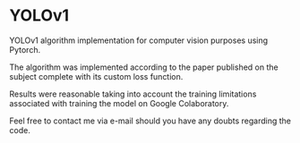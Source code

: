 # YOLOv1
YOLOv1 algorithm implementation for computer vision purposes using Pytorch.

The algorithm was implemented according to the paper published on the subject complete with its custom loss function.

Results were reasonable taking into account the training limitations associated with training the model on Google Colaboratory.

Feel free to contact me via e-mail should you have any doubts regarding the code.
